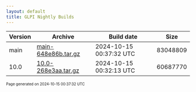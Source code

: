 ```yaml
---
layout: default
title: GLPI Nightly Builds
---
```


Version|Archive|Build date|Size
---|---|---|---
main|[main-648e86b.tar.gz](main-648e86b.tar.gz)|2024-10-15 00:37:32 UTC|83048809
10.0|[10.0-268e3aa.tar.gz](10.0-268e3aa.tar.gz)|2024-10-15 00:32:13 UTC|60687770

<font size="1">Page generated on 2024-10-15 00:37:32 UTC</font>
